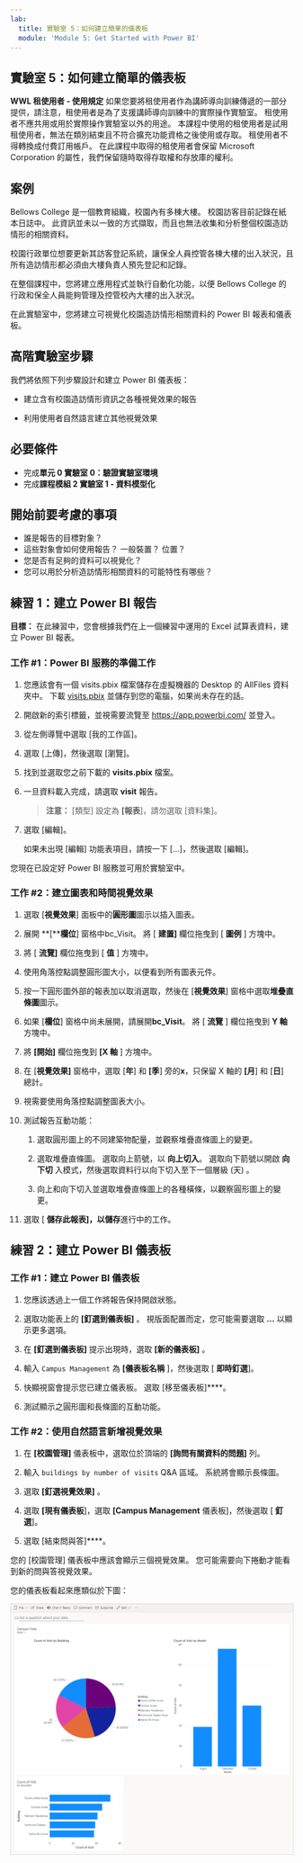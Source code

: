 ```yaml
---
lab:
  title: 實驗室 5：如何建立簡單的儀表板
  module: 'Module 5: Get Started with Power BI'
---
```


## 實驗室 5：如何建立簡單的儀表板

**WWL 租使用者 - 使用規定** 如果您要將租使用者作為講師導向訓練傳遞的一部分提供，請注意，租使用者是為了支援講師導向訓練中的實際操作實驗室。 租使用者不應共用或用於實際操作實驗室以外的用途。 本課程中使用的租使用者是試用租使用者，無法在類別結束且不符合擴充功能資格之後使用或存取。 租使用者不得轉換成付費訂用帳戶。 在此課程中取得的租使用者會保留 Microsoft Corporation 的屬性，我們保留隨時取得存取權和存放庫的權利。 

## 案例

Bellows College 是一個教育組織，校園內有多棟大樓。 校園訪客目前記錄在紙本日誌中。 此資訊並未以一致的方式擷取，而且也無法收集和分析整個校園造訪情形的相關資料。

校園行政單位想要更新其訪客登記系統，讓保全人員控管各棟大樓的出入狀況，且所有造訪情形都必須由大樓負責人預先登記和記錄。

在整個課程中，您將建立應用程式並執行自動化功能，以便 Bellows College 的行政和保全人員能夠管理及控管校內大樓的出入狀況。

在此實驗室中，您將建立可視覺化校園造訪情形相關資料的 Power BI 報表和儀表板。

## 高階實驗室步驟

我們將依照下列步驟設計和建立 Power BI 儀表板：

-   建立含有校園造訪情形資訊之各種視覺效果的報告

-   利用使用者自然語言建立其他視覺效果

## 必要條件

- 完成**單元 0 實驗室 0：驗證實驗室環境**
- 完成**課程模組 2 實驗室 1 - 資料模型化**

## 開始前要考慮的事項

-   誰是報告的目標對象？
-   這些對象會如何使用報告？ 一般裝置？ 位置？
-   您是否有足夠的資料可以視覺化？
-   您可以用於分析造訪情形相關資料的可能特性有哪些？

## 練習 1：建立 Power BI 報告

**目標：** 在此練習中，您會根據我們在上一個練習中運用的 Excel 試算表資料，建立 Power BI 報表。

### 工作 \#1：Power BI 服務的準備工作

1.  您應該會有一個 visits.pbix 檔案儲存在虛擬機器的 Desktop 的 AllFiles 資料夾中。 下載 [visits.pbix](https://github.com/MicrosoftLearning/PL-900-Microsoft-Power-Platform-Fundamentals/raw/master/Allfiles/visits.pbix) 並儲存到您的電腦，如果尚未存在的話。

2.  開啟新的索引標籤，並視需要流覽至 <https://app.powerbi.com/> 並登入。

3.  從左側導覽中選取 [我的工作區]。

5.  選取 [上傳]，然後選取 [瀏覽]。

6.  找到並選取您之前下載的 **visits.pbix** 檔案。 

7.  一旦資料載入完成，請選取 **visit** 報告。

    > **注意：** [類型] 設定為 **[報表**]，請勿選取 [資料集]。

8.  選取 [編輯]。 

    如果未出現 [編輯] 功能表項目，請按一下 […]，然後選取 [編輯]。

您現在已設定好 Power BI 服務並可用於實驗室中。


### 工作 \#2：建立圖表和時間視覺效果

1.  選取 [**視覺效果**] 面板中的**圓形圖**圖示以插入圖表。

2.  展開 **[****欄位**] 窗格中bc_Visit。 將 [ **建置]** 欄位拖曳到 [ **圖例** ] 方塊中。

3.  將 [ **流覽]** 欄位拖曳到 [ **值** ] 方塊中。

4.  使用角落控點調整圓形圖大小，以便看到所有圖表元件。

5.  按一下圓形圖外部的報表加以取消選取，然後在 [**視覺效果**] 窗格中選取**堆疊直條圖**圖示。

6.  如果 [**欄位**] 窗格中尚未展開，請展開**bc_Visit**。 將 [ **流覽** ] 欄位拖曳到 **Y 軸** 方塊中。

7.  將 **[開始]** 欄位拖曳到 **[X 軸** ] 方塊中。

8.  在 [**視覺效果]** 窗格中，選取 [**年**] 和 **[季**] 旁的**x**，只保留 X 軸的 **[月**] 和 [**日**] 總計。

9.  視需要使用角落控點調整圖表大小。

10. 測試報告互動功能：

    1.  選取圓形圖上的不同建築物配量，並觀察堆疊直條圖上的變更。

    2.  選取堆疊直條圖。 選取向上箭號，以 **向上切入**。 選取向下箭號以開啟 **向下切** 入模式，然後選取資料行以向下切入至下一個層級 (天) 。

    3.  向上和向下切入並選取堆疊直條圖上的各種橫條，以觀察圓形圖上的變更。

11. 選取 [ **儲存此報表]，以儲存**進行中的工作。


## 練習 2：建立 Power BI 儀表板

### 工作 \#1：建立 Power BI 儀表板

1.  您應該透過上一個工作將報告保持開啟狀態。

2.  選取功能表上的 **[釘選到儀表板]** 。 視版面配置而定，您可能需要選取 **...** 以顯示更多選項。

3.  在 **[釘選到儀表板]** 提示出現時，選取 **[新的儀表板]** 。

4.  輸入 `Campus Management` 為 **[儀表板名稱** ]，然後選取 [ **即時釘選**]。

5.  快顯視窗會提示您已建立儀表板。 選取 [移至儀表板]****。

6.  測試顯示之圓形圖和長條圖的互動功能。


### 工作 \#2：使用自然語言新增視覺效果

1.  在 **[校園管理]** 儀表板中，選取位於頂端的 **[詢問有關資料的問題]** 列。

2.  輸入 `buildings by number of visits` Q&A 區域。 系統將會顯示長條圖。

3.  選取 **[釘選視覺效果]** 。

4.  選取 **[現有儀表板**]，選取 **[Campus Management** 儀表板]，然後選取 [ **釘選**]。

5.  選取 [結束問與答]****。

您的 [校園管理] 儀表板中應該會顯示三個視覺效果。 您可能需要向下捲動才能看到新的問與答視覺效果。

您的儀表板看起來應類似於下圖：

![](media/5-powerbi-result.png)

